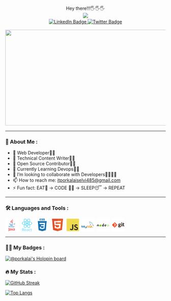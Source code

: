 
<div align="center">
  Hey there!!!🖐🖐🖐
 </div>

<div id="header" align="center">
  <img src="https://media.giphy.com/media/M9gbBd9nbDrOTu1Mqx/giphy.gif" width="100"/>
</div>

<div id="badges"  align="center">
  <a href="https://www.linkedin.com/in/porkalai-selvi-s-19375b197/">
    <img src="https://img.shields.io/badge/LinkedIn-blue?style=for-the-badge&logo=linkedin&logoColor=white"   alt="LinkedIn Badge"/>
  </a>
  
  <a href="https://twitter.com/21mca039">
    <img src="https://img.shields.io/badge/Twitter-blue?style=for-the-badge&logo=twitter&logoColor=white"  alt="Twitter Badge"/>
  </a>
</div>

<div  align="center">
<img src="https://komarev.com/ghpvc/?username=your-github-username&style=flat-square&color=blue"   alt=""/>
</div>

<div align="center">
  <img src="https://media.giphy.com/media/dWesBcTLavkZuG35MI/giphy.gif" width="600" height="300"/>
</div>
<hr>

### :girl: About Me :

- 🌱 Web Developer👩‍💻
- 🔭 Technical Content Writer👩‍💻
- 🌱 Open Source Contributor👩‍💻
- 🌱 Currently Learning Devops👩‍💻
- 👯 I’m looking to collaborate with Developers👩‍💻👩‍💻
- 📫 How to reach me: itporkalaiselvi485@gmail.com
- ⚡ Fun fact: EAT🍟 -> CODE 👩‍💻 -> SLEEP😴 -> REPEAT
<hr>

### :hammer_and_wrench: Languages and Tools :

<div>
  <img src="https://github.com/devicons/devicon/blob/master/icons/java/java-original-wordmark.svg" title="Java" alt="Java" width="40" height="40"/>&nbsp;
  <img src="https://github.com/devicons/devicon/blob/master/icons/react/react-original-wordmark.svg" title="React" alt="React" width="40" height="40"/>&nbsp;
   <img src="https://github.com/devicons/devicon/blob/master/icons/css3/css3-plain-wordmark.svg"  title="CSS3" alt="CSS" width="40" height="40"/>&nbsp;
  <img src="https://github.com/devicons/devicon/blob/master/icons/html5/html5-original.svg" title="HTML5" alt="HTML" width="40" height="40"/>&nbsp;
  <img src="https://github.com/devicons/devicon/blob/master/icons/javascript/javascript-original.svg" title="JavaScript" alt="JavaScript" width="40" height="40"/>&nbsp;
   <img src="https://github.com/devicons/devicon/blob/master/icons/mysql/mysql-original-wordmark.svg" title="MySQL"  alt="MySQL" width="40" height="40"/>&nbsp;
  <img src="https://github.com/devicons/devicon/blob/master/icons/nodejs/nodejs-original-wordmark.svg" title="NodeJS" alt="NodeJS" width="40" height="40"/>&nbsp;
  <img src="https://github.com/devicons/devicon/blob/master/icons/git/git-original-wordmark.svg" title="Git" **alt="Git" width="40" height="40"/>
</div>
<hr>

### 🎯🎯 My Badges :
[![@porkalai's Holopin board](https://holopin.io/api/user/board?user=porkalai)](https://holopin.io/@porkalai)


### :fire: My Stats :

[![GitHub Streak](http://github-readme-streak-stats.herokuapp.com?user=porkalai35&theme=dark&background=000000)](https://git.io/streak-stats)

[![Top Langs](https://github-readme-stats.vercel.app/api/top-langs/?username=porkalai35&layout=compact&theme=vision-friendly-dark)](https://github.com/anuraghazra/github-readme-stats)
